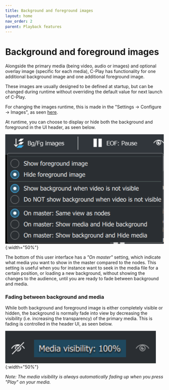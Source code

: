```yaml
---
title: Background and foreground images
layout: home
nav_order: 2
parent: Playback features
---
```


# Background and foreground images

Alongside the primary media (being video, audio or images) and optional overlay image (specific for each media), C-Play has functionality for one additional background image and one additional foreground image. 

These images are usually designed to be defined at startup, but can be changed during runtime without overriding the default value for next launch of C-Play.

For changing the images runtime, this is made in the "Settings -> Configure -> Images", as seen [here](../settings/image).

At runtime, you can choose to display or hide both the background and foreground in the UI header, as seen below.

![Image control](../../assets/ui/header_taskbar/image.png){:width="50%"}

The bottom of this user interface has a *"On master"* setting, which indicate what media you want to show in the master compared to the nodes. This setting is useful when you for instance want to seek in the media file for a certain position, or loading a new background, without showing the changes to the audience, until you are ready to fade between background and media.

### Fading between background and media

While both background and foreground image is either completely visible or hidden, the background is normally fade into view by decreasing the visibility (i.e. increasing the transparency) of the primary media. This is fading is controlled in the header UI, as seen below.

![Visibility fading](../../assets/ui/header_taskbar/visibility.png){:width="50%"}

*Note: The media visibility is always automatically fading up when you press "Play" on your media.*